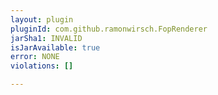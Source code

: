 ```yaml
---
layout: plugin
pluginId: com.github.ramonwirsch.FopRenderer
jarSha1: INVALID
isJarAvailable: true
error: NONE
violations: []

---
```


